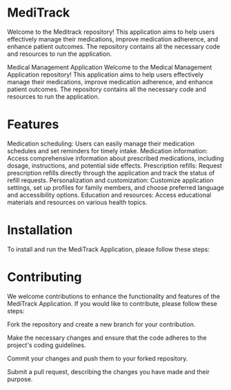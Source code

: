 # MediTrack
Welcome to the Meditrack repository! This application aims to help users effectively manage their medications, improve medication adherence, and enhance patient outcomes. The repository contains all the necessary code and resources to run the application.

Medical Management Application
Welcome to the Medical Management Application repository! This application aims to help users effectively manage their medications, improve medication adherence, and enhance patient outcomes. The repository contains all the necessary code and resources to run the application.
# Features
Medication scheduling: Users can easily manage their medication schedules and set reminders for timely intake.
Medication information: Access comprehensive information about prescribed medications, including dosage, instructions, and potential side effects.
Prescription refills: Request prescription refills directly through the application and track the status of refill requests.
Personalization and customization: Customize application settings, set up profiles for family members, and choose preferred language and accessibility options.
Education and resources: Access educational materials and resources on various health topics.

# Installation
To install and run the MediTrack Application, please follow these steps:

# Contributing
We welcome contributions to enhance the functionality and features of the MediTrack Application. If you would like to contribute, please follow these steps:

Fork the repository and create a new branch for your contribution.

Make the necessary changes and ensure that the code adheres to the project's coding guidelines.

Commit your changes and push them to your forked repository.

Submit a pull request, describing the changes you have made and their purpose.
